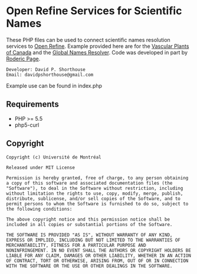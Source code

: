 Open Refine Services for Scientific Names
==========================================

These PHP files can be used to connect scientific names resolution services to [Open Refine](http://openrefine.org).
Example provided here are for the [Vascular Plants of Canada](http://data.canadensys.net/vascan/) and the [Global Names Resolver](http://resolver.globalnames.org).
Code was developed in part by [Roderic Page](https://github.com/rdmpage/phyloinformatics).

    Developer: David P. Shorthouse
    Email: davidpshorthouse@gmail.com

Example use can be found in index.php

Requirements
------------

- PHP >= 5.5
- php5-curl

Copyright
---------

    Copyright (c) Université de Montréal

    Released under MIT License

    Permission is hereby granted, free of charge, to any person obtaining
    a copy of this software and associated documentation files (the
    "Software"), to deal in the Software without restriction, including
    without limitation the rights to use, copy, modify, merge, publish,
    distribute, sublicense, and/or sell copies of the Software, and to
    permit persons to whom the Software is furnished to do so, subject to
    the following conditions:

    The above copyright notice and this permission notice shall be
    included in all copies or substantial portions of the Software.

    THE SOFTWARE IS PROVIDED "AS IS", WITHOUT WARRANTY OF ANY KIND,
    EXPRESS OR IMPLIED, INCLUDING BUT NOT LIMITED TO THE WARRANTIES OF
    MERCHANTABILITY, FITNESS FOR A PARTICULAR PURPOSE AND
    NONINFRINGEMENT. IN NO EVENT SHALL THE AUTHORS OR COPYRIGHT HOLDERS BE
    LIABLE FOR ANY CLAIM, DAMAGES OR OTHER LIABILITY, WHETHER IN AN ACTION
    OF CONTRACT, TORT OR OTHERWISE, ARISING FROM, OUT OF OR IN CONNECTION
    WITH THE SOFTWARE OR THE USE OR OTHER DEALINGS IN THE SOFTWARE.
